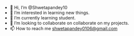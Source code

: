 - 👋 Hi, I’m @Shwetapandey10
- 👀 I’m interested in learning new things.
- 🌱 I’m currently learning student.
- 💞️ I’m looking to collaborate on collaborate on my projects.
- 📫 How to reach me shwetapandey0106@gmail.com 
<!---
Shwetapandey10/Shwetapandey10 is a ✨ special ✨ repository because its `README.md` (this file) appears on your GitHub profile.
You can click the Preview link to take a look at your changes.
--->
